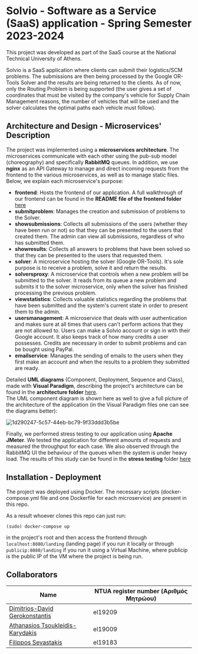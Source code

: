 # Solvio - Software as a Service (SaaS) application - Spring Semester 2023-2024  

This project was developed as part of the SaaS course at the National Technical University of Athens.

Solvio is a SaaS application where clients can submit their logistics/SCM problems. The submissions are then being processed by the Google OR-Tools Solver and the results are being returned to the clients. As of now, only the Routing Problem is being supported (the user gives a set of coordinates that must be visited by the company's vehicle for Supply Chain Management reasons, the number of vehicles that will be used and the solver calculates the optimal paths each vehicle must follow).  

## Architecture and Design - Microservices' Description  

The project was implemented using a **microservices architecture**. The microservices communicate with each other using the pub-sub model (choreography) and specifically **RabbitMQ** queues. In addition, we use **nginx** as an API Gateway to manage and direct incoming requests from the frontend to the various microservices, as well as to manage static files. Below, we explain each microservice's purpose:  

- **frontend**: Hosts the frontend of our application. A full walkthrough of our frontend can be found in the **README file of the frontend folder** [here](https://github.com/ntua/saas2024-19/tree/main/frontend)
- **submitproblem**: Manages the creation and submission of problems to the Solver.
- **showsubmissions**: Collects all submissions of the users (whether they have been run or not) so that they can be presented to the users that created them. The admin can view all submissions, regardless of who has submitted them.
- **showresults**: Collects all answers to problems that have been solved so that they can be presented to the users that requested them.
- **solver**: A microservice hosting the solver (Google OR-Tools). It's sole purpose is to receive a problem, solve it and return the results.
- **solversproxy**: A microservice that controls when a new problem will be submitted to the solver. It reads from its queue a new problem and submits it to the solver microservice, only when the solver has finished processing the previous problem.
- **viewstatistics**: Collects valuable statistics regarding the problems that have been submitted and the system's current state in order to present them to the admin.
- **usersmanagement**: A microservice that deals with user authentication and makes sure at all times that users can't perform actions that they are not allowed to. Users can make a Solvio account or sign in with their Google account. It also keeps track of how many credits a user possesses. Credits are necessary in order to submit problems and can be bought using PayPal.
- **emailservice**: Manages the sending of emails to the users when they first make an account and when the results to a problem they submitted are ready.

Detailed **UML diagrams** (Component, Deployment, Sequence and Class), made with **Visual Paradigm**, describing the project's architecture can be found in the **architecture folder** [here](https://github.com/ntua/saas2024-19/tree/main/architecture).  
The UML component diagram is shown here as well to give a full picture of the architecture of the application (in the Visual Paradigm files one can see the diagrams better):  

![1d290247-5c57-44eb-bc79-9f33ddd3b5be](https://github.com/ntua/saas2024-19/assets/115417360/9d4722e6-59b6-4a7b-b3d9-bb882f032858)

Finally, we performed stress testing to our application using **Apache JMeter**. We tested the application for different amounts of requests and measured the throughput for each case. We also observed through the RabbitMQ UI the behaviour of the queues when the system is under heavy load. The results of this study can be found in the **stress testing** folder [here](https://github.com/ntua/saas2024-19/tree/main/stress%20testing)  

## Installation - Deployment  

The project was deployed using Docker. The necessary scripts (docker-compose.yml file and one Dockerfile for each microservice) are present in this repo.  

As a result whoever clones this repo can just run:  
```
(sudo) docker-compose up
```
in the project's root and then access the frontend through `localhost:8080/landing` (landing page) if you run it locally or through `publicip:8080/landing` if you run it using a Virtual Machine, where publicip is the public IP of the VM where the project is being run.  

## Collaborators  

| Name  | NTUA register number (Αριθμός Μητρώου) |
| ------------- | ------------- |  
|  [Dimitrios-David Gerokonstantis](https://github.com/DimitrisDavidGerokonstantis)  | el19209  | 
|  [Athanasios Tsoukleidis-Karydakis](https://github.com/ThanosTsoukleidis-Karydakis) | el19009  |  
|  [Filippos Sevastakis](https://github.com/FilipposSevastakis)  |  el19183 |  









